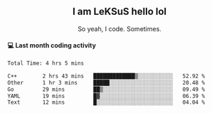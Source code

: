 <h2 align="center">I am LeKSuS hello lol</h2>
<p align="center">So yeah, I code. Sometimes.</p>

#### :computer: Last month coding activity
<!--START_SECTION:waka-->

```txt
Total Time: 4 hrs 5 mins

C++        2 hrs 43 mins   █████████████▒░░░░░░░░░░░   52.92 %
Other      1 hr 3 mins     █████░░░░░░░░░░░░░░░░░░░░   20.48 %
Go         29 mins         ██▒░░░░░░░░░░░░░░░░░░░░░░   09.49 %
YAML       19 mins         █▓░░░░░░░░░░░░░░░░░░░░░░░   06.39 %
Text       12 mins         █░░░░░░░░░░░░░░░░░░░░░░░░   04.04 %
```

<!--END_SECTION:waka-->
